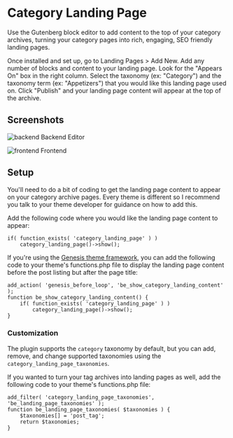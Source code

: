 # Category Landing Page

Use the Gutenberg block editor to add content to the top of your category archives, turning your category pages into rich, engaging, SEO friendly landing pages.

Once installed and set up, go to Landing Pages > Add New. Add any number of blocks and content to your landing page.  Look for the "Appears On" box in the right column. Select the taxonomy (ex: "Category") and the taxonomy term (ex: "Appetizers") that you would like this landing page used on. Click "Publish" and your landing page content will appear at the top of the archive.

## Screenshots
![backend](https://p198.p4.n0.cdn.getcloudapp.com/items/GGu0RdK1/Screen+Shot+2019-10-17+at+9.44.09+AM.png?v=f208287ed2315888ac1c8047369ea3ae)
Backend Editor

![frontend](https://p198.p4.n0.cdn.getcloudapp.com/items/GGu0Rdyp/Screen+Shot+2019-10-17+at+9.45.45+AM.png?v=a9504ad4c04ed7aa90647dbb26d2f780)
Frontend

## Setup

You'll need to do a bit of coding to get the landing page content to appear on your category archive pages. Every theme is different so I recommend you talk to your theme developer for guidance on how to add this.

Add the following code where you would like the landing page content to appear:

```
if( function_exists( 'category_landing_page' ) )
	category_landing_page()->show();
```

If you're using the [Genesis theme framework](https://www.billerickson.net/go/genesis/), you can add the following code to your theme's functions.php file to display the landing page content before the post listing but after the page title:

```
add_action( 'genesis_before_loop', 'be_show_category_landing_content' );
function be_show_category_landing_content() {
	if( function_exists( 'category_landing_page' ) )
		category_landing_page()->show();
}
```

### Customization
The plugin supports the `category` taxonomy by default, but you can add, remove, and change supported taxonomies using the `category_landing_page_taxonomies`.

If you wanted to turn your tag archives into landing pages as well, add the following code to your theme's functions.php file:

```
add_filter( 'category_landing_page_taxonomies', 'be_landing_page_taxonomies' );
function be_landing_page_taxonomies( $taxonomies ) {
	$taxonomies[] = 'post_tag';
	return $taxonomies;
}
```
